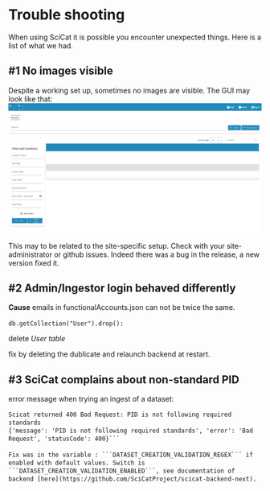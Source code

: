# Trouble shooting
When using SciCat it is possible you encounter unexpected things. Here is a list of what we had.
## #1 No images visible
Despite a working set up, sometimes no images are visible. The GUI may look like that:
![broken page has no images](img/ts_noimages.png)

This may to be related to the site-specific setup. Check with your site-administrator or  github issues. Indeed there was a bug in the release, a new version fixed it.

## #2 Admin/Ingestor login behaved differently

**Cause** emails in functionalAccounts.json can not be twice the same.

```db.getCollection("User").drop():```

delete _User table_ 

fix by deleting the dublicate and relaunch backend at restart. 


## #3 SciCat complains about non-standard PID

error message when trying an ingest of a dataset:

```Datasets": [], "usedSoftware": [], "relationships": []}
Scicat returned 400 Bad Request: PID is not following required standards
{'message': 'PID is not following required standards', 'error': 'Bad Request', 'statusCode': 400}```

Fix was in the variable : ```DATASET_CREATION_VALIDATION_REGEX``` if enabled with default values. Switch is ```DATASET_CREATION_VALIDATION_ENABLED```, see documentation of backend [here](https://github.com/SciCatProject/scicat-backend-next).